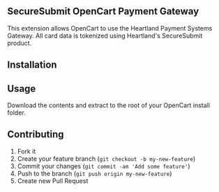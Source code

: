 ## SecureSubmit OpenCart Payment Gateway

This extension allows OpenCart to use the Heartland Payment Systems Gateway. All card data is tokenized using Heartland's SecureSubmit product.

## Installation

## Usage
Download the contents and extract to the root of your OpenCart install folder.

## Contributing

1. Fork it
2. Create your feature branch (`git checkout -b my-new-feature`)
3. Commit your changes (`git commit -am 'Add some feature'`)
4. Push to the branch (`git push origin my-new-feature`)
5. Create new Pull Request